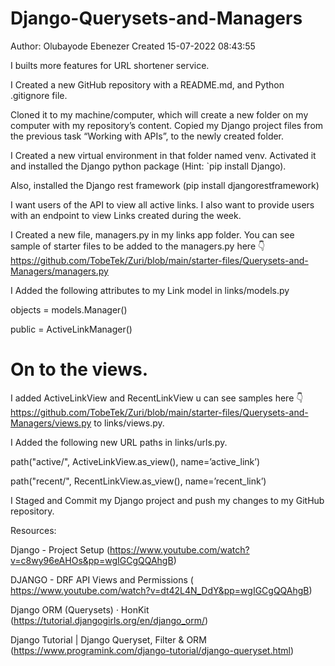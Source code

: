 # Django-Querysets-and-Managers
Author: Olubayode Ebenezer
Created 15-07-2022 08:43:55

I builts more features for URL shortener service.

I Created a new GitHub repository with a README.md, and Python .gitignore file.

Cloned it to my machine/computer, which will create a new folder on my computer with my repository’s content. Copied my Django project files from the previous task “Working with APIs”, to the newly created folder.

I Created a new virtual environment in that folder named venv.  Activated it and installed the Django python package (Hint: `pip install Django).

Also, installed the Django rest framework (pip install djangorestframework)

I want users of the API to view all active links. I also want to provide users with an endpoint to view Links created during the week.

I Created a new file, managers.py in my links app folder. 
You can see sample of starter files to be added to the managers.py here 👇
https://github.com/TobeTek/Zuri/blob/main/starter-files/Querysets-and-Managers/managers.py

I Added the following attributes to my Link model in links/models.py

objects = models.Manager()

public = ActiveLinkManager()

# On to the views. 
I  added ActiveLinkView and RecentLinkView u can see samples here 👇
https://github.com/TobeTek/Zuri/blob/main/starter-files/Querysets-and-Managers/views.py to links/views.py.

I Added the following new URL paths in links/urls.py.

path("active/", ActiveLinkView.as_view(), name=’active_link’)

path("recent/", RecentLinkView.as_view(), name=’recent_link’)

I Staged and Commit my Django project and push my changes to my GitHub repository. 


Resources:


Django - Project Setup (https://www.youtube.com/watch?v=c8wy96eAHOs&pp=wgIGCgQQAhgB)

DJANGO - DRF API Views and Permissions ( https://www.youtube.com/watch?v=dt42L4N_DdY&pp=wgIGCgQQAhgB)

Django ORM (Querysets) · HonKit (https://tutorial.djangogirls.org/en/django_orm/)

Django Tutorial | Django Queryset, Filter & ORM (https://www.programink.com/django-tutorial/django-queryset.html)
